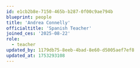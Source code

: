 ```yaml
---
id: e1cb2b8e-7150-465b-b287-0f00c9ae794b
blueprint: people
title: 'Andrea Connelly'
officialtitle: 'Spanish Teacher'
joined_ces: '2025-08-22'
role:
  - teacher
updated_by: 1179db75-8eeb-4bad-8e60-d5005aef7ef8
updated_at: 1753293108
---
```

